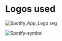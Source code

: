 # Logos used

![Spotify_App_Logo svg](https://github.com/akhilkarthik/Adavanced-Power-bi-project/assets/40953068/d059608c-d8e4-41d2-a784-9670d60522e3)


![Spotify-symbol](https://github.com/akhilkarthik/Adavanced-Power-bi-project/assets/40953068/922713cb-eb5b-49f6-ae57-93d5a5b288ee)
